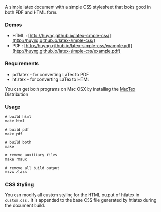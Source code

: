 A simple latex document with a simple CSS stylesheet that 
looks good in both PDF and HTML form.

### Demos
    
* HTML : [http://huyng.github.io/latex-simple-css/](http://huyng.github.io/latex-simple-css/)
* PDF : [http://huyng.github.io/latex-simple-css/example.pdf](http://huyng.github.io/latex-simple-css/example.pdf)

### Requirements

* pdflatex - for converting LaTex to PDF
* htlatex - for converting LaTex to HTML

You can get both programs on Mac OSX by installing the [MacTex Distribution](http://tug.org/mactex/)

### Usage

    # build html
    make html

    # build pdf
    make pdf

    # build both
    make

    # remove auxillary files
    make rmaux

    # remove all build output
    make clean
    

### CSS Styling

You can modify all custom styling for the HTML output of htlatex in `custom.css` . It is appended to the base CSS file generated by htlatex during the document build.


